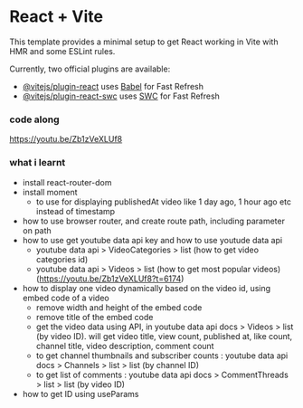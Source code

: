 # React + Vite

This template provides a minimal setup to get React working in Vite with HMR and some ESLint rules.

Currently, two official plugins are available:

- [@vitejs/plugin-react](https://github.com/vitejs/vite-plugin-react/blob/main/packages/plugin-react/README.md) uses [Babel](https://babeljs.io/) for Fast Refresh
- [@vitejs/plugin-react-swc](https://github.com/vitejs/vite-plugin-react-swc) uses [SWC](https://swc.rs/) for Fast Refresh

### code along

https://youtu.be/Zb1zVeXLUf8

### what i learnt

- install react-router-dom
- install moment
    - to use for displaying publishedAt video like 1 day ago, 1 hour ago etc instead of timestamp
- how to use browser router, and create route path, including parameter on path
- how to use get youtube data api key and how to use youtude data api
  - youtube data api > VideoCategories > list (how to get video categories id)
  - youtube data api > Videos > list (how to get most popular videos) (https://youtu.be/Zb1zVeXLUf8?t=6174)
- how to display one video dynamically based on the video id, using embed code of a video
  - remove width and height of the embed code
  - remove title of the embed code
  - get the video data using API, in youtube data api docs > Videos > list (by video ID). will get video title, view count, published at, like count, channel title, video description, comment count
  - to get channel thumbnails and subscriber counts : youtube data api docs > Channels > list > list (by channel ID)
  - to get list of comments : youtube data api docs > CommentThreads > list > list (by video ID)
- how to get ID using useParams